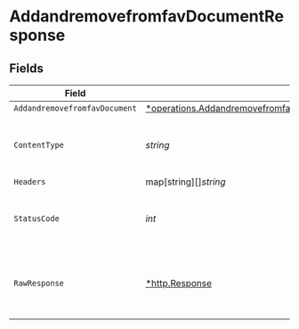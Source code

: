 # AddandremovefromfavDocumentResponse


## Fields

| Field                                                                                                                                                   | Type                                                                                                                                                    | Required                                                                                                                                                | Description                                                                                                                                             |
| ------------------------------------------------------------------------------------------------------------------------------------------------------- | ------------------------------------------------------------------------------------------------------------------------------------------------------- | ------------------------------------------------------------------------------------------------------------------------------------------------------- | ------------------------------------------------------------------------------------------------------------------------------------------------------- |
| `AddandremovefromfavDocument`                                                                                                                           | [*operations.AddandremovefromfavDocumentAddandremovefromfavDocument](../../models/operations/addandremovefromfavdocumentaddandremovefromfavdocument.md) | :heavy_minus_sign:                                                                                                                                      | OK                                                                                                                                                      |
| `ContentType`                                                                                                                                           | *string*                                                                                                                                                | :heavy_check_mark:                                                                                                                                      | HTTP response content type for this operation                                                                                                           |
| `Headers`                                                                                                                                               | map[string][]*string*                                                                                                                                   | :heavy_minus_sign:                                                                                                                                      | N/A                                                                                                                                                     |
| `StatusCode`                                                                                                                                            | *int*                                                                                                                                                   | :heavy_check_mark:                                                                                                                                      | HTTP response status code for this operation                                                                                                            |
| `RawResponse`                                                                                                                                           | [*http.Response](https://pkg.go.dev/net/http#Response)                                                                                                  | :heavy_minus_sign:                                                                                                                                      | Raw HTTP response; suitable for custom response parsing                                                                                                 |